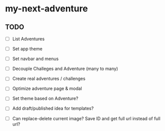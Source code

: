 # my-next-adventure

## TODO

- [ ] List Adventures

- [ ] Set app theme

- [ ] Set navbar and menus

- [ ] Decouple Challeges and Adventure (many to many)

- [ ] Create real adventures / challenges

- [ ] Optimize adventure page & modal

- [ ] Set theme based on Adventure?

- [ ] Add draft/published idea for templates?

- [ ] Can replace-delete current image? Save ID and get full url instead of full url?